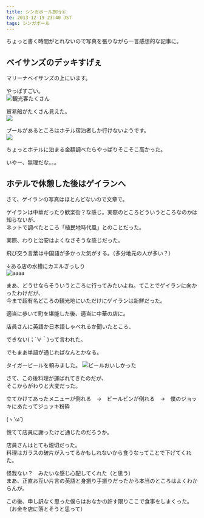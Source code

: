 ```yaml
---
title: シンガポール旅行④
te: 2013-12-19 23:40 JST
tags: シンガポール
---
```


ちょっと書く時間がとれないので写真を張りながら一言感想的な記事に。

## ベイサンズのデッキすげぇ

マリーナベイサンズの上にいます。

やっぱすごい。  
![観光客たくさん](bay3.JPG)



貿易船がたくさん見えた。  
![](bay4.JPG)


プールがあるところはホテル宿泊者しか行けないようです。  
![](bay5.jpg)

ちょっとホテルに泊まる金額調べたらやっぱりそこそこ高かった。  

いやー、無理だな。。。  



## ホテルで休憩した後はゲイランへ

さて、ゲイランの写真はほとんどないので文章で。

ゲイランは中華だったり歓楽街？な感じ。実際のところどういうところなのかは知らないが、  
ネットで調べたところ「植民地時代風」とのことだった。

実際、わりと治安はよくなさそうな感じだった。

飛び交う言葉は中国語が多かった気がする。（多分地元の人が多い？）

↓ある店の水槽にカエルぎっしり  
![aaaa](kaeru.jpg)

まあ、どうせならそういうところに行ってみたいよね。てことでゲイランに向かったわけだが、  
今まで超有名どころの観光地にいただけにゲイランは新鮮だった。

適当に歩いて町を堪能した後、適当に中華の店に。

店員さんに英語か日本語しゃべれるか聞いたところ、

できない(；´∀｀)って言われた。


でもまあ単語が通じればなんとかなる。

タイガービールを頼みました。
![ビールおいしかった](yoru.jpg)

さて、この後料理が運ばれてきたのだが、  
そこからがわりと大変だった。  

立てかけてあったメニューが倒れる　→　ビールビンが倒れる　→　僕のジョッキにあたってジョッキ粉砕

(ヽ'ω`)

慌てて店員に謝ったけど通じたのだろうか。

店員さんはとても親切だった。  
料理はガラスの破片が入ってるかもしれないから食うなってことで下げてくれた。  

怪我ない？　みたいな感じ心配してくれた（と思う）  
まあ、正直お互い片言の英語と身振り手振りだったから本当のところはよくわからんが。

この後、申し訳なく思った僕らはおなかの許す限りここで食事をしまくった。（お金を店に落とそうと思って）  

